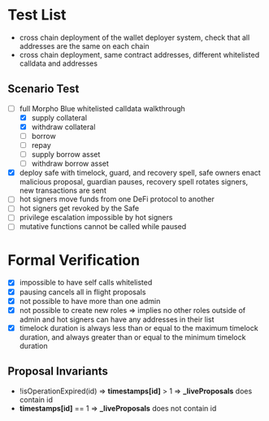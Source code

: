 # Test List

- cross chain deployment of the wallet deployer system, check that all addresses are the same on each chain
- cross chain deployment, same contract addresses, different whitelisted calldata and addresses

## Scenario Test

- [ ] full Morpho Blue whitelisted calldata walkthrough
    - [x] supply collateral
    - [x] withdraw collateral
    - [ ] borrow
    - [ ] repay
    - [ ] supply borrow asset
    - [ ] withdraw borrow asset
- [x] deploy safe with timelock, guard, and recovery spell, safe owners enact malicious proposal, guardian pauses, recovery spell rotates signers, new transactions are sent
- [ ] hot signers move funds from one DeFi protocol to another
- [ ] hot signers get revoked by the Safe
- [ ] privilege escalation impossible by hot signers
- [ ] mutative functions cannot be called while paused

# Formal Verification

- [x] impossible to have self calls whitelisted
- [x] pausing cancels all in flight proposals
- [x] not possible to have more than one admin
- [x] not possible to create new roles => implies no other roles outside of admin and hot signers can have any addresses in their list
- [x] timelock duration is always less than or equal to the maximum timelock duration, and always greater than or equal to the minimum timelock duration

## Proposal Invariants

- !isOperationExpired(id) => **timestamps[id]** > 1 => **_liveProposals** does contain id
- **timestamps[id]** == 1 => **_liveProposals** does not contain id
